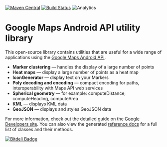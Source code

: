 [![Maven Central](https://maven-badges.herokuapp.com/maven-central/com.google.maps.android/android-maps-utils/badge.svg)](https://maven-badges.herokuapp.com/maven-central/com.google.maps.android/android-maps-utils) [![Build Status](https://travis-ci.org/googlemaps/android-maps-utils.svg?branch=master)](https://travis-ci.org/googlemaps/android-maps-utils) ![Analytics](https://maps-ga-beacon.appspot.com/UA-12846745-20/android-maps-utils/readme?pixel)

# Google Maps Android API utility library

This open-source library contains utilities that are useful for a wide
range of applications using the [Google Maps Android API][android-site].

- **Marker clustering** — handles the display of a large number of points
- **Heat maps** — display a large number of points as a heat map
- **IconGenerator** — display text on your Markers
- **Poly decoding and encoding** — compact encoding for paths,
  interoperability with Maps API web services
- **Spherical geometry** — for example: computeDistance, computeHeading,
  computeArea
- **KML** — displays KML data
- **GeoJSON** — displays and styles GeoJSON data

For more information, check out the detailed guide on the
[Google Developers site][devsite-guide]. You can also view the generated
[reference docs][javadoc] for a full list of classes and their methods.

[android-site]: https://developer.android.com/training/maps/index.html
[devsite-guide]: https://developers.google.com/maps/documentation/android-api/utility/
[javadoc]: http://googlemaps.github.io/android-maps-utils/javadoc/

[![Bitdeli Badge](https://d2weczhvl823v0.cloudfront.net/googlemaps/android-maps-utils/trend.png)](https://bitdeli.com/free "Bitdeli Badge")

